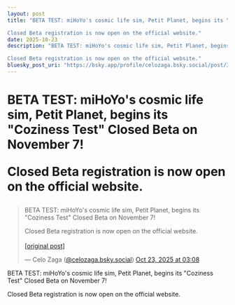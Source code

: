 ```yaml
---
layout: post
title: "BETA TEST: miHoYo's cosmic life sim, Petit Planet, begins its \"Coziness Test\" Closed Beta on November 7! 

Closed Beta registration is now open on the official website."
date: 2025-10-23
description: "BETA TEST: miHoYo's cosmic life sim, Petit Planet, begins its \"Coziness Test\" Closed Beta on November 7! 

Closed Beta registration is now open on the official website."
bluesky_post_uri: "https://bsky.app/profile/celozaga.bsky.social/post/3m3tezqro4j22"
---
```


<h1 class="bluesky-post-title">BETA TEST: miHoYo's cosmic life sim, Petit Planet, begins its "Coziness Test" Closed Beta on November 7! 

Closed Beta registration is now open on the official website.</h1>

<blockquote class="bluesky-embed" data-bluesky-uri="at://did:plc:lmh6rennptq77inaztnovw4b/app.bsky.feed.post/3m3tezqro4j22" data-bluesky-embed-color-mode="system">
<p lang="">BETA TEST: miHoYo's cosmic life sim, Petit Planet, begins its "Coziness Test" Closed Beta on November 7! 

Closed Beta registration is now open on the official website.<br><br><a href="https://bsky.app/profile/celozaga.bsky.social/post/3m3tezqro4j22">[original post]</a></p>
&mdash; Celo Zaga (<a href="https://bsky.app/profile/did:plc:lmh6rennptq77inaztnovw4b?ref_src=embed">@celozaga.bsky.social</a>) <a href="https://bsky.app/profile/celozaga.bsky.social/post/3m3tezqro4j22?ref_src=embed">Oct 23, 2025 at 03:08</a>
</blockquote>
<script async src="https://embed.bsky.app/static/embed.js" charset="utf-8"></script>

<p class="bluesky-post-description">BETA TEST: miHoYo's cosmic life sim, Petit Planet, begins its "Coziness Test" Closed Beta on November 7! 

Closed Beta registration is now open on the official website.</p>
